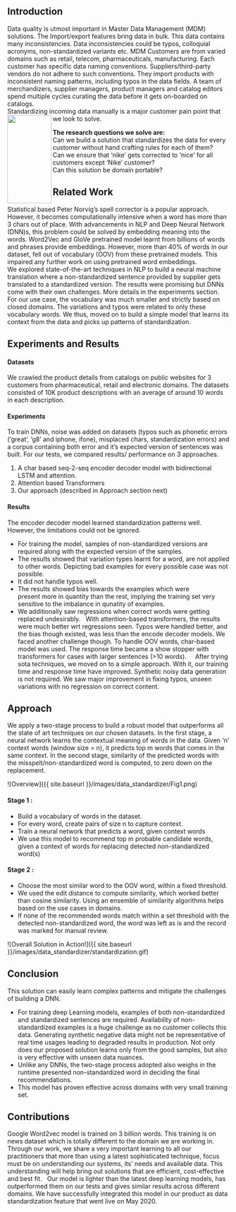 ## Introduction

Data quality is utmost important in Master Data Management (MDM) solutions. The Import/export features bring data in bulk. This data contains many inconsistencies. Data inconsistencies could be typos, colloquial acronyms, non-standardized variants etc. MDM Customers are from varied domains such as retail, telecom, pharmaceuticals, manufacturing. Each customer has specific data naming conventions. Suppliers/third-party vendors do not adhere to such conventions. They import products with inconsistent naming patterns, including typos in the data fields. A team of merchandizers, supplier managers, product managers and catalog editors spend multiple cycles curating the data before it gets on-boarded on catalogs.
<br>Standardizing incoming data manually is a major customer pain point that we look to solve.
<a href="url"><img src="https://github.com/bpatidar/bpatidar.github.io/edit/master/images/data_standardizer/table1.png" align="left" height="200" width="100" ></a>

<b>The research questions we solve are: </b></br>
Can we build a solution that standardizes the data for every customer without hand crafting rules for each of them? </br>
Can we ensure that ‘nike’ gets corrected to ‘nice’ for all customers except ‘Nike’ customer? </br>
Can this solution be domain portable? </br>

## Related Work
Statistical based Peter Norvig’s spell corrector is a popular approach. However, it becomes computationally intensive when a word has more than 3 chars out of place. With advancements in NLP and Deep Neural Network (DNN)s, this problem could be solved by embedding meaning into the words. Word2Vec and GloVe pretrained model learnt from billions of words and phrases provide embeddings. However, more than 40% of words in our dataset, fell out of vocabulary (OOV) from these pretrained models. This impaired any further work on using pretrained word embeddings.  </br>
We explored state-of-the-art techniques in NLP to build a neural machine translation where a non-standardized sentence provided by supplier gets translated to a standardized version. The results were promising but DNNs come with their own challenges. More details in the experiments section. For our use case, the vocabulary was much smaller and strictly based on closed domains. The variations and typos were related to only these vocabulary words. We thus, moved on to build a simple model that learns its context from the data and picks up patterns of standardization.


## Experiments and Results
#### Datasets
We crawled the product details from catalogs on public websites for 3 customers from pharmaceutical, retail and electronic domains. The datasets consisted of 10K product descriptions with an average of around 10 words in each description.
 
#### Experiments
To train DNNs, noise was added on datasets (typos such as phonetic errors (‘great’, ‘g8’ and iphone, ifone), misplaced chars, standardization errors) and a corpus containing both error and it’s expected version of sentences was built. For our tests, we compared results/ performance on 3 approaches. 
1. A char based seq-2-seq encoder decoder model with bidirectional LSTM and attention.  
2. Attention based Transformers
3. Our approach (described in Approach section next)
 
#### Results
The encoder decoder model learned standardization patterns well. However, the limitations could not be ignored.
* For training the model, samples of non-standardized versions are required along with the expected version of the samples. 
* The results showed that variation types learnt for a word, are not applied to other words. Depicting bad examples for every possible case was not possible.
* It did not handle typos well.
* The results showed bias towards the examples which were present more in quantity than the rest, implying the training set very sensitive to the imbalance in qunatity of examples.
* We additionally saw regressions when correct words were getting replaced undesirably.
 
With attention-based transformers, the results were much better wrt regressions seen. Typos were handled better, and the bias though existed, was less than the encode decoder models. We faced another challenge though. To handle OOV words, char-based model was used. The response time became a show stopper with transformers for cases with larger sentences (>10 words).  
 
After trying sota techniques, we moved on to a simple approach. With it, our training time and response time have improved. Synthetic noisy data generation is not required. We saw major improvement in fixing typos, unseen variations with no regression on correct content.


## Approach
We apply a two-stage process to build a robust model that outperforms all the state of art techniques on our chosen datasets. In the first stage, a neural network learns the contextual meaning of words in the data. Given ‘n’ context words (window size = n), it predicts top m words that comes in the same context. In the second stage, similarity of the predicted words with the misspelt/non-standardized word is computed, to zero down on the replacement. 

![Overview]({{ site.baseurl }}/images/data_standardizer/Fig1.png)

#### Stage 1 :
* Build a vocabulary of words in the dataset. 
* For every word, create pairs of size n to capture context. 
* Train a neural network that predicts a word, given context words 
* We use this model to recommend top m probable candidate words, given a context of words for replacing detected non-standardized word(s)
 
#### Stage 2 :
* Choose the most similar word to the OOV word, within a fixed threshold.
* We used the edit distance to compute similarity, which worked better than cosine similarity. Using an ensemble of similarity algorithms helps based on the use cases in domains.
* If none of the recommended words match within a set threshold with the detected non-standardized word, the word was left as is and the record was marked for manual review. 

![Overall Solution in Action!]({{ site.baseurl }}/images/data_standardizer/standardization.gif)


## Conclusion
This solution can easily learn complex patterns and mitigate the challenges of building a DNN. 
* For training deep Learning models, examples of both non-standardized and standardized sentences are required. Availability of non-standardized examples is a huge challenge as no customer collects this data. Generating synthetic negative data might not be representative of real time usages leading to degraded results in production. Not only does our proposed solution learns only from the good samples, but also is very effective with unseen data nuances.
* Unlike any DNNs, the two-stage process adopted also weighs in the runtime presented non-standardized word in deciding the final recommendations.  
* This model has proven effective across domains with very small training set.

## Contributions
Google Word2vec model is trained on 3 billion words. This training is on news dataset which is totally different to the domain we are working in. Through our work, we share a very important learning to all our practitioners that more than using a latest sophisticated technique, focus must be on understanding our systems, its’ needs and available data. This understanding will help bring out solutions that are efficient, cost-effective and best fit.  
Our model is lighter than the latest deep learning models, has outperformed them on our tests and gives similar results across different domains. We have successfully integrated this model in our product as data standardization feature that went live on May 2020.
